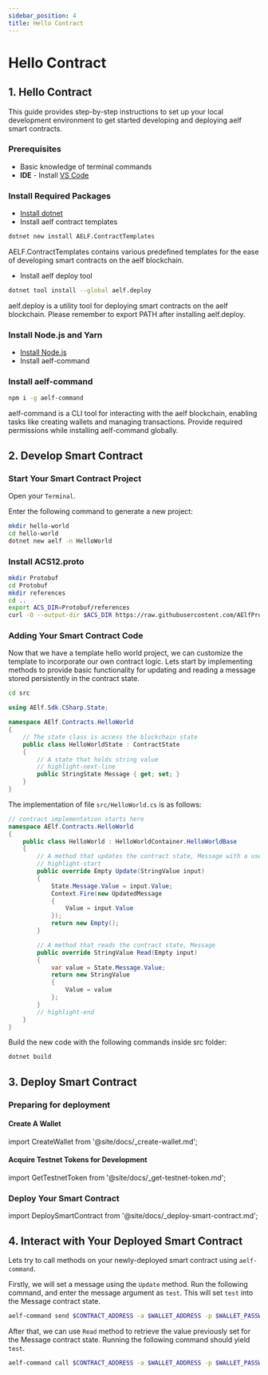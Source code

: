 ```yaml
---
sidebar_position: 4
title: Hello Contract
---
```

# Hello Contract

## 1. Hello Contract

This guide provides step-by-step instructions to set up your local development environment to get started developing and deploying aelf smart contracts.

### Prerequisites

* Basic knowledge of terminal commands
* **IDE** - Install [VS Code](https://code.visualstudio.com/)

### Install Required Packages

* [Install dotnet](https://dotnet.microsoft.com/en-us/download)
* Install aelf contract templates

```bash
dotnet new install AELF.ContractTemplates 
```

AELF.ContractTemplates contains various predefined templates for the ease of developing smart contracts on the aelf blockchain.

* Install aelf deploy tool

```bash
dotnet tool install --global aelf.deploy
```

aelf.deploy is a utility tool for deploying smart contracts on the aelf blockchain. 
Please remember to export PATH after installing aelf.deploy.

### Install Node.js and Yarn

* [Install Node.js](https://nodejs.org/en)
* Install aelf-command

### Install aelf-command

```bash
npm i -g aelf-command
```

aelf-command is a CLI tool for interacting with the aelf blockchain, enabling tasks like creating wallets and managing transactions.
Provide required permissions while installing aelf-command globally.

## 2. Develop Smart Contract

### Start Your Smart Contract Project

Open your `Terminal`.

Enter the following command to generate a new project:

```bash
mkdir hello-world
cd hello-world
dotnet new aelf -n HelloWorld
```

### Install ACS12.proto

```bash
mkdir Protobuf
cd Protobuf
mkdir references
cd ..
export ACS_DIR=Protobuf/references
curl -O --output-dir $ACS_DIR https://raw.githubusercontent.com/AElfProject/AElf/dev/protobuf/acs12.proto
```

### Adding Your Smart Contract Code

Now that we have a template hello world project, we can customize the template to incorporate our own contract logic.
Lets start by implementing methods to provide basic functionality for updating and reading a message stored persistently in the contract state.

```bash
cd src
```

```csharp
using AElf.Sdk.CSharp.State;

namespace AElf.Contracts.HelloWorld
{
    // The state class is access the blockchain state
    public class HelloWorldState : ContractState
    {
        // A state that holds string value
        // highlight-next-line
        public StringState Message { get; set; }
    }
}
```

The implementation of file `src/HelloWorld.cs` is as follows:

```csharp
// contract implementation starts here
namespace AElf.Contracts.HelloWorld
{
    public class HelloWorld : HelloWorldContainer.HelloWorldBase
    {
        // A method that updates the contract state, Message with a user input
        // highlight-start
        public override Empty Update(StringValue input)
        {
            State.Message.Value = input.Value;
            Context.Fire(new UpdatedMessage
            {
                Value = input.Value
            });
            return new Empty();
        }

        // A method that reads the contract state, Message
        public override StringValue Read(Empty input)
        {
            var value = State.Message.Value;
            return new StringValue
            {
                Value = value
            };
        }
        // highlight-end
    }
}
```

Build the new code with the following commands inside src folder:

```bash
dotnet build
```

## 3. Deploy Smart Contract

### Preparing for deployment

#### Create A Wallet

import CreateWallet from '@site/docs/_create-wallet.md';

<CreateWallet/>

#### Acquire Testnet Tokens for Development

import GetTestnetToken from '@site/docs/_get-testnet-token.md';

<GetTestnetToken/>

### Deploy Your Smart Contract

import DeploySmartContract from '@site/docs/_deploy-smart-contract.md';

<DeploySmartContract/>

## 4. Interact with Your Deployed Smart Contract

Lets try to call methods on your newly-deployed smart contract using `aelf-command`.

Firstly, we will set a message using the `Update` method. Run the following command,
and enter the message argument as `test`. This will set `test` into the Message contract state.

```bash
aelf-command send $CONTRACT_ADDRESS -a $WALLET_ADDRESS -p $WALLET_PASSWORD -e https://tdvw-test-node.aelf.io Update
```

After that, we can use `Read` method to retrieve the value previously set for the Message contract state.
Running the following command should yield `test`.

```bash
aelf-command call $CONTRACT_ADDRESS -a $WALLET_ADDRESS -p $WALLET_PASSWORD -e https://tdvw-test-node.aelf.io Read
```
